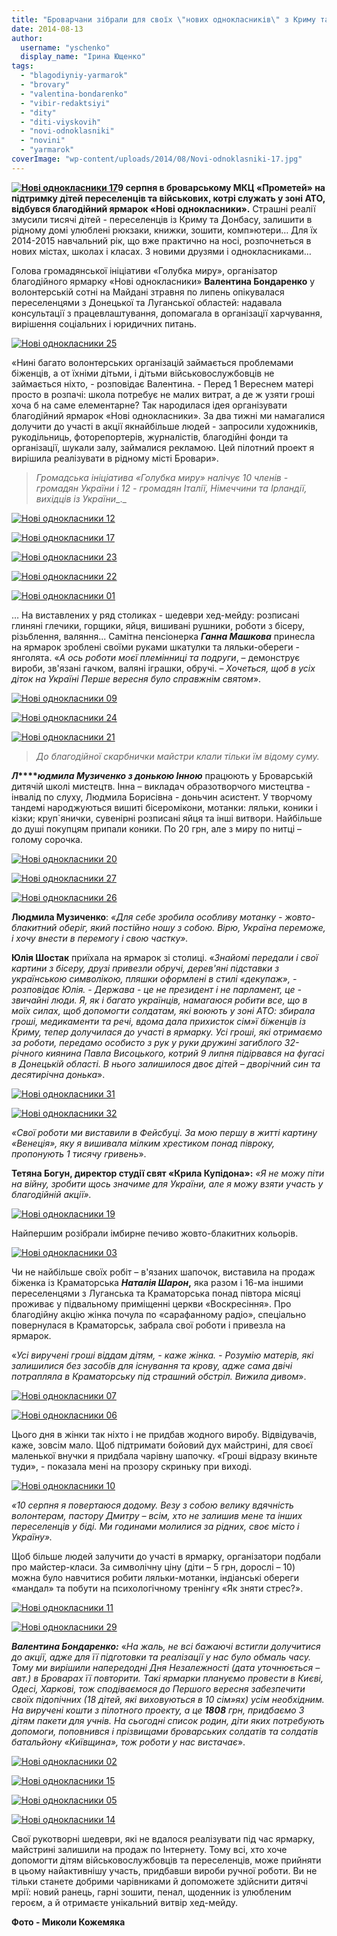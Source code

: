 ```yaml
---
title: "Броварчани зібрали для своїх \"нових однокласників\" з Криму та Донбасу майже 2000 гривень"
date: 2014-08-13
author: 
  username: "yschenko"
  display_name: "Ірина Ющенко"
tags: 
  - "blagodiyniy-yarmarok"
  - "brovary"
  - "valentina-bondarenko"
  - "vibir-redaktsiyi"
  - "dity"
  - "diti-viyskovih"
  - "novi-odnoklasniki"
  - "novini"
  - "yarmarok"
coverImage: "wp-content/uploads/2014/08/Novi-odnoklasniki-17.jpg"
---
```


**[![Нові однокласники 17](https://mpz.brovary.org/wp-content/uploads/2014/08/Novi-odnoklasniki-17.jpg)](https://mpz.brovary.org/wp-content/uploads/2014/08/Novi-odnoklasniki-17.jpg)9 серпня в броварському МКЦ «Прометей» на підтримку дітей переселенців та військових, котрі служать у зоні АТО, відбувся благодійний ярмарок «Нові однокласники».** Страшні реалії змусили тисячі дітей - переселенців із Криму та Донбасу, залишити в рідному домі улюблені рюкзаки, книжки, зошити, комп»ютери… Для їх 2014-2015 навчальний рік, що вже практично на носі, розпочнеться в нових містах, школах і класах. З новими друзями і однокласниками…

Голова громадянської ініціативи «Голубка миру», організатор благодійного ярмарку «Нові однокласники» **Валентина Бондаренко** у волонтерській сотні на Майдані зтравня по липень опікувалася переселенцями з Донецької та Луганської областей: надавала консультації з працевлаштування, допомагала в організації харчування, вирішення соціальних і юридичних питань.

[![Нові однокласники 25](https://mpz.brovary.org/wp-content/uploads/2014/08/Novi-odnoklasniki-25.jpg)](https://mpz.brovary.org/wp-content/uploads/2014/08/Novi-odnoklasniki-25.jpg)

«Нині багато волонтерських організацій займається проблемами біженців, а от їхніми дітьми, і дітьми військовослужбовців не займається ніхто, - розповідає Валентина. - Перед 1 Вереснем матері просто в розпачі: школа потребує не малих витрат, а де ж узяти гроші хоча б на саме елементарне? Так народилася ідея організувати благодійний ярмарок «Нові однокласники». За два тижні ми намагалися долучити до участі в акції якнайбільше людей - запросили художників, рукодільниць, фоторепортерів, журналістів, благодійні фонди та організації, шукали залу, займалися рекламою. Цей пілотний проект я вирішила реалізувати в рідному місті Бровари».

> _Громадська ініціатива «Голубка миру» налічує 10 членів - громадян України і 12 - громадян Італії, Німеччини та Ірландії, вихідців із України__._

[![Нові однокласники 12](https://mpz.brovary.org/wp-content/uploads/2014/08/Novi-odnoklasniki-12.jpg)](https://mpz.brovary.org/wp-content/uploads/2014/08/Novi-odnoklasniki-12.jpg)

[![Нові однокласники 17](https://mpz.brovary.org/wp-content/uploads/2014/08/Novi-odnoklasniki-17.jpg)](https://mpz.brovary.org/wp-content/uploads/2014/08/Novi-odnoklasniki-17.jpg)

[![Нові однокласники 23](https://mpz.brovary.org/wp-content/uploads/2014/08/Novi-odnoklasniki-23.jpg)](https://mpz.brovary.org/wp-content/uploads/2014/08/Novi-odnoklasniki-23.jpg)

[![Нові однокласники 22](https://mpz.brovary.org/wp-content/uploads/2014/08/Novi-odnoklasniki-22.jpg)](https://mpz.brovary.org/wp-content/uploads/2014/08/Novi-odnoklasniki-22.jpg)

[![Нові однокласники 01](https://mpz.brovary.org/wp-content/uploads/2014/08/Novi-odnoklasniki-01.jpg)](https://mpz.brovary.org/wp-content/uploads/2014/08/Novi-odnoklasniki-01.jpg)

… На виставлених у ряд столиках - шедеври хед-мейду: розписані глиняні глечики, горщики, яйця, вишивані рушники, роботи з бісеру, різьблення, валяння... Самітна пенсіонерка **_Ганна Машкова_** принесла на ярмарок зроблені своїми руками шкатулки та ляльки-обереги - янголята. «_А ось роботи моєї племінниці та подруги_, – демонструє вироби, зв'язані гачком, валяні іграшки, обручі. – _Хочеться, щоб в усіх діток на Україні Перше вересня було справжнім святом_».

[![Нові однокласники 09](https://mpz.brovary.org/wp-content/uploads/2014/08/Novi-odnoklasniki-09.jpg)](https://mpz.brovary.org/wp-content/uploads/2014/08/Novi-odnoklasniki-09.jpg)

[![Нові однокласники 24](https://mpz.brovary.org/wp-content/uploads/2014/08/Novi-odnoklasniki-24.jpg)](https://mpz.brovary.org/wp-content/uploads/2014/08/Novi-odnoklasniki-24.jpg)

[![Нові однокласники 21](https://mpz.brovary.org/wp-content/uploads/2014/08/Novi-odnoklasniki-21.jpg)](https://mpz.brovary.org/wp-content/uploads/2014/08/Novi-odnoklasniki-21.jpg)

> _До благодійної скарбнички майстри клали тільки їм відому суму._

**_Л_****_юдмила Музиченко з донькою Інною_** працюють у Броварській дитячій школі мистецтв. Інна – викладач образотворчого мистецтва - інвалід по слуху, Людмила Борисівна - доньчин асистент. У творчому тандемі народжуються вишиті бісеромікони, мотанки: ляльки, коники і кізки; круп\`янички, сувенірні розписані яйця та інші витвори. Найбільше до душі покупцям припали коники. По 20 грн, але з миру по нитці – голому сорочка.

[![Нові однокласники 20](https://mpz.brovary.org/wp-content/uploads/2014/08/Novi-odnoklasniki-20.jpg)](https://mpz.brovary.org/wp-content/uploads/2014/08/Novi-odnoklasniki-20.jpg)

[![Нові однокласники 27](https://mpz.brovary.org/wp-content/uploads/2014/08/Novi-odnoklasniki-27.jpg)](https://mpz.brovary.org/wp-content/uploads/2014/08/Novi-odnoklasniki-27.jpg)

[![Нові однокласники 26](https://mpz.brovary.org/wp-content/uploads/2014/08/Novi-odnoklasniki-26.jpg)](https://mpz.brovary.org/wp-content/uploads/2014/08/Novi-odnoklasniki-26.jpg)

**Людмила Музиченко**: _«Для себе зробила особливу мотанку - жовто-блакитний оберіг, який постійно ношу з собою. Вірю, Україна переможе, і хочу внести в перемогу і свою частку»._

**Юлія Шостак** приїхала на ярмарок зі столиці. «_Знайомі передали і свої картини з бісеру, друзі привезли обручі, дерев'яні підставки з українською символікою, пляшки оформлені в стилі «декупаж», - розповідає Юлія. - Держава - це не президент і не парламент, це - звичайні люди. Я, як і багато українців, намагаюся робити все, що в моїх силах, щоб допомогти солдатам, які воюють у зоні АТО: збирала гроші, медикаменти та речі, вдома дала прихисток сім»ї біженців із Криму, тепер долучилася до участі в ярмарку. Усі гроші, які отримаємо за роботи, передамо особисто з рук у руки дружині загиблого 32-річного киянина Павла Висоцького, котрий 9 липня підірвався на фугасі в Донецькій області. В нього залишилося двоє дітей – дворічний син та десятирічна донька_».

[![Нові однокласники 31](https://mpz.brovary.org/wp-content/uploads/2014/08/Novi-odnoklasniki-31.jpg)](https://mpz.brovary.org/wp-content/uploads/2014/08/Novi-odnoklasniki-31.jpg)

[![Нові однокласники 32](https://mpz.brovary.org/wp-content/uploads/2014/08/Novi-odnoklasniki-32.jpg)](https://mpz.brovary.org/wp-content/uploads/2014/08/Novi-odnoklasniki-32.jpg)

_«Свої роботи ми виставили в Фейсбуці. За мою першу в житті картину «Венеція», яку я вишивала мілким хрестиком понад півроку, пропонують 1 тисячу гривень_».

**Тетяна Богун, директор студії свят «Крила Купідона»:** _«Я не можу піти на війну, зробити щось значиме для України, але я можу взяти участь у благодійній акції»._

[![Нові однокласники 19](https://mpz.brovary.org/wp-content/uploads/2014/08/Novi-odnoklasniki-19.jpg)](https://mpz.brovary.org/wp-content/uploads/2014/08/Novi-odnoklasniki-19.jpg)

Найпершим розібрали імбирне печиво жовто-блакитних кольорів.

[![Нові однокласники 03](https://mpz.brovary.org/wp-content/uploads/2014/08/Novi-odnoklasniki-03.jpg)](https://mpz.brovary.org/wp-content/uploads/2014/08/Novi-odnoklasniki-03.jpg)

Чи не найбільше своїх робіт – в'язаних шапочок, виставила на продаж біженка із Краматорська _**Наталія Шарон**_**,** яка разом і 16-ма іншими переселенцями з Луганська та Краматорська понад півтора місяці проживає у підвальному приміщенні церкви «Воскресіння». Про благодійну акцію жінка почула по «сарафанному радіо», спеціально повернулася в Краматорськ, забрала свої роботи і привезла на ярмарок.

«_Усі виручені гроші віддам дітям, - каже жінка. - Розумію матерів, які залишилися без засобів для існування та крову, адже сама двічі потрапляла в Краматорську під страшний обстріл. Вижила дивом_».

[![Нові однокласники 07](https://mpz.brovary.org/wp-content/uploads/2014/08/Novi-odnoklasniki-07.jpg)](https://mpz.brovary.org/wp-content/uploads/2014/08/Novi-odnoklasniki-07.jpg)

[![Нові однокласники 06](https://mpz.brovary.org/wp-content/uploads/2014/08/Novi-odnoklasniki-06.jpg)](https://mpz.brovary.org/wp-content/uploads/2014/08/Novi-odnoklasniki-06.jpg)

Цього дня в жінки так ніхто і не придбав жодного виробу. Відвідувачів, каже, зовсім мало. Щоб підтримати бойовий дух майстрині, для своєї маленької внучки я придбала чарівну шапочку. «Гроші відразу вкиньте туди», - показала мені на прозору скриньку при виході.

[![Нові однокласники 10](https://mpz.brovary.org/wp-content/uploads/2014/08/Novi-odnoklasniki-10.jpg)](https://mpz.brovary.org/wp-content/uploads/2014/08/Novi-odnoklasniki-10.jpg)

_«10 серпня я повертаюся додому. Везу з собою велику вдячність волонтерам, пастору Дмитру – всім, хто не залишив мене та інших переселенців у біді. Ми годинами молилися за рідних, своє місто і Україну»._

Щоб більше людей залучити до участі в ярмарку, організатори подбали про майстер-класи. За символічну ціну (діти – 5 грн, дорослі – 10) можна було навчитися робити ляльки-мотанки, індіанські обереги «мандал» та побути на психологічному тренінгу «Як зняти стрес?».

[![Нові однокласники 11](https://mpz.brovary.org/wp-content/uploads/2014/08/Novi-odnoklasniki-11.jpg)](https://mpz.brovary.org/wp-content/uploads/2014/08/Novi-odnoklasniki-11.jpg)

[![Нові однокласники 29](https://mpz.brovary.org/wp-content/uploads/2014/08/Novi-odnoklasniki-29.jpg)](https://mpz.brovary.org/wp-content/uploads/2014/08/Novi-odnoklasniki-29.jpg)

**_Валентина Бондаренко:_** «_На жаль, не всі бажаючі встигли долучитися до акції, адже для її підготовки та реалізації у нас було обмаль часу. Тому ми вирішили напередодні Дня Незалежності (дата уточнюється – авт.) в Броварах її повторити. Такі ярмарки плануємо провести в Києві, Одесі, Харкові, тож сподіваємося до Першого вересня забезпечити своїх підопічних (18 дітей, які виховуються в 10 сім»ях) усім необхідним. На виручені кошти з пілотного проекту, а це **1808** грн, придбаємо 3 дітям пакети для учнів. На сьогодні список родин, діти яких потребують допомоги, поповнився і прізвищами броварських солдатів та солдатів батальйону «Київщина», тож роботи у нас вистачає_».

[![Нові однокласники 02](https://mpz.brovary.org/wp-content/uploads/2014/08/Novi-odnoklasniki-02.jpg)](https://mpz.brovary.org/wp-content/uploads/2014/08/Novi-odnoklasniki-02.jpg)

[![Нові однокласники 15](https://mpz.brovary.org/wp-content/uploads/2014/08/Novi-odnoklasniki-15.jpg)](https://mpz.brovary.org/wp-content/uploads/2014/08/Novi-odnoklasniki-15.jpg)

[![Нові однокласники 05](https://mpz.brovary.org/wp-content/uploads/2014/08/Novi-odnoklasniki-05.jpg)](https://mpz.brovary.org/wp-content/uploads/2014/08/Novi-odnoklasniki-05.jpg)

[![Нові однокласники 14](https://mpz.brovary.org/wp-content/uploads/2014/08/Novi-odnoklasniki-14.jpg)](https://mpz.brovary.org/wp-content/uploads/2014/08/Novi-odnoklasniki-14.jpg)

Свої рукотворні шедеври, які не вдалося реалізувати під час ярмарку, майстрині залишили на продаж по Інтернету. Тому всі, хто хоче допомогти дітям військовослужбовців та переселенців, може прийняти в цьому найактивнішу участь, придбавши вироби ручної роботи. Ви не тільки станете добрими чарівниками й допоможете здійснити дитячі мрії: новий ранець, гарні зошити, пенал, щоденник із улюбленим героєм, а й отримаєте унікальний витвір хед-мейду.

**Фото - Миколи Кожемяка**
